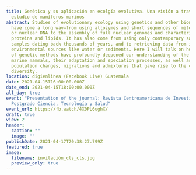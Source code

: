 ```yaml
---
title: Genética y su aplicación en ecolgía evolutiva. Una visión a través del
  estudio de mamíferos marinos
abstract: Studies of evolutionary ecology using genetics and other biomolecules
  have come a long way—from using allozymes and short sequences of mitochondrial
  or nuclear DNA to the assembly of full nuclear genomes and characterization of
  proteins and lipids. It has also come from using only contemporary samples to
  samples dating back thousands of years, and to retrieving data from indirect
  environmental sources like water or sediments. Here I will talk on how the use
  of genetic methods have profoundly deepened our understanding of the origin of
  marine mammals, their adaptation and speciation processes, as well as past
  population changes, migrations and admixtures that gave rise to the current
  diversity.
location: digienlinea (Facebook Live) Guatemala
date: 2021-04-15T16:00:00.000Z
date_end: 2021-04-15T18:00:00.000Z
all_day: true
event: "Presentation of the journal: Revista Centroamericana de Investigación y
  Postgrado Ciencia, Tecnología y Salud"
event_url: https://fb.watch/4X0PL6ughX/
draft: true
view: 2
header:
  caption: ""
  image: ""
publishDate: 2021-04-17T20:38:27.799Z
featured: true
image:
  filename: invitación_cts_cts.jpg
  preview_only: true
---
```


